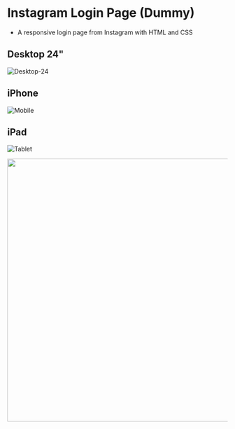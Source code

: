 # Instagram Login Page (Dummy)
- A responsive login page from Instagram with HTML and CSS

## Desktop 24"
![Desktop-24](https://github.com/wish-eq/instagram-login-exercise/assets/97574512/2a6bd57f-3b73-4933-87b0-15023c7c1238)
## iPhone
![Mobile](https://github.com/wish-eq/instagram-login-exercise/assets/97574512/b6c33a69-dff4-451c-812b-eb00ffd66a24)
## iPad
![Tablet](https://github.com/wish-eq/instagram-login-exercise/assets/97574512/8f6576a0-8dbc-4212-8b4f-eb453792f576)


<img src="https://github.com/wish-eq/instagram-login-exercise/assets/97574512/2a6bd57f-3b73-4933-87b0-15023c7c1238)https://github.com/wish-eq/instagram-login-exercise/assets/97574512/2a6bd57f-3b73-4933-87b0-15023c7c1238" width="600" >

